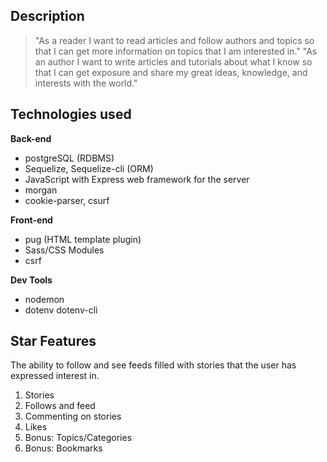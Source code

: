 
## Description
> "As a reader I want to read articles and follow authors and topics so that I can get more information on topics that I am interested in."
> "As an author I want to write articles and tutorials about what I know so that I can get exposure and share my great ideas, knowledge, and interests with the world."

## Technologies used
**Back-end**
* postgreSQL (RDBMS)
* Sequelize, Sequelize-cli (ORM)
* JavaScript with Express web framework for the server
* morgan
* cookie-parser, csurf

**Front-end**
* pug (HTML template plugin)
* Sass/CSS Modules
* csrf

**Dev Tools**
* nodemon
* dotenv dotenv-cli


## Star Features
The ability to follow and see feeds filled with stories that the user has expressed interest in.

1. Stories
2. Follows and feed
3. Commenting on stories
4. Likes
5. Bonus: Topics/Categories
6. Bonus: Bookmarks
